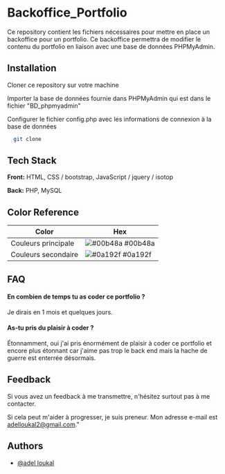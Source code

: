 
# Backoffice_Portfolio
Ce repository contient les fichiers nécessaires pour mettre en place un backoffice pour un portfolio. Ce backoffice permettra de modifier le contenu du portfolio en liaison avec une base de données PHPMyAdmin.




## Installation

Cloner ce repository sur votre machine

Importer la base de données fournie dans PHPMyAdmin qui est dans le fichier "BD_phpmyadmin"

Configurer le fichier config.php avec les informations de connexion à la base de données

```bash
  git clone 
```
    

## Tech Stack

**Front:** HTML, CSS / bootstrap, JavaScript / jquery / isotop

**Back:** PHP,
MySQL






## Color Reference

| Color             | Hex                                                                |
| ----------------- | ------------------------------------------------------------------ |
| Couleurs principale| ![#00b48a](https://via.placeholder.com/10/00b48a?text=+) #00b48a |
| Couleurs secondaire| ![#0a192f](https://via.placeholder.com/10/0a192f?text=+) #0a192f |




## FAQ

#### En combien de temps tu as coder ce portfolio ? 

Je dirais en 1 mois et quelques jours. 

#### As-tu pris du plaisir à coder ? 

Étonnamment, oui j'ai pris énormément de plaisir à coder ce portfolio et encore plus étonnant car j'aime pas trop le back end mais la hache de guerre est enterrée désormais. 
## Feedback

Si vous avez un feedback à me transmettre, n'hésitez surtout pas à me contacter. 

Si cela peut m'aider à progresser, je suis preneur. Mon adresse e-mail est adelloukal2@gmail.com."


## Authors

- [@adel loukal](https://github.com/adellkl)

